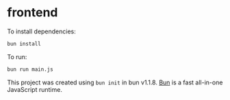# frontend

To install dependencies:

```bash
bun install
```

To run:

```bash
bun run main.js
```

This project was created using `bun init` in bun v1.1.8. [Bun](https://bun.sh) is a fast all-in-one JavaScript runtime.
